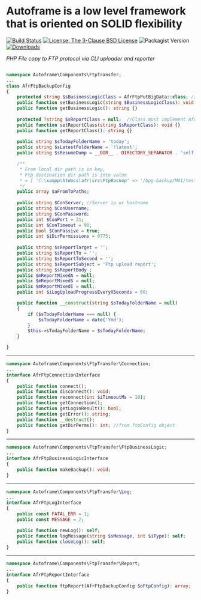 # Autoframe is a low level framework that is oriented on SOLID flexibility

[![Build Status](https://github.com/autoframe/components-ftp-transfer/workflows/PHPUnit-tests/badge.svg)](https://github.com/autoframe/components-ftp-transfer/actions?query=branch:main)
[![License: The 3-Clause BSD License](https://img.shields.io/github/license/autoframe/components-ftp-transfer)](https://opensource.org/license/bsd-3-clause/)
![Packagist Version](https://img.shields.io/packagist/v/autoframe/components-ftp-transfer?label=packagist%20stable)
[![Downloads](https://img.shields.io/packagist/dm/autoframe/components-ftp-transfer.svg)](https://packagist.org/packages/autoframe/components-ftp-transfer)

*PHP File copy to FTP protocol via CLI uploader and reporter*


```php

namespace Autoframe\Components\FtpTransfer;
...
class AfrFtpBackupConfig
{
    protected string $sBusinessLogicClass = AfrFtpPutBigData::class; //Class must implement AfrFtpBusinessLogicInterface::class
    public function setBusinessLogic(string $BusinessLogicClass): void {}
    public function getBusinessLogic(): string {}
    
    protected ?string $sReportClass = null;  //Class must implement AfrFtpReportInterface::class
    public function setReportClass(string $sReportClass): void {}
    public function getReportClass(): string {}
    
    public string $sTodayFolderName = 'today';
    public string $sLatestFolderName = '!latest';
    public string $sResumeDump = __DIR__ . DIRECTORY_SEPARATOR . 'self.resume.php';

    /**
     * From local dir path is in key,
     * Ftp destination dir path is into value
     * = [ 'C:\xampp\htdocs\afr\src\FtpBackup' => '/bpg-backup/MG1/test2/resume']
     */
    public array $aFromToPaths;
    
    public string $ConServer; //Server ip or hostname
    public string $ConUsername;
    public string $ConPassword;
    public int $ConPort = 21;
    public int $ConTimeout = 90;
    public bool $ConPassive = true;
    public int $iDirPermissions = 0775;
 
    public string $sReportTarget = '';
    public string $sReportTo = '';
    public string $sReportToSecond = '';
    public string $sReportSubject = 'Ftp upload report';
    public string $sReportBody ;
    public $mReportMixedA = null;
    public $mReportMixedS = null;
    public $mReportMixedI = null;
    public int $iLogUploadProgressEveryXSeconds = 60;

    public function __construct(string $sTodayFolderName = null)
    {
        if ($sTodayFolderName === null) {
            $sTodayFolderName = date('Ymd');
        }
        $this->sTodayFolderName = $sTodayFolderName;
    }

}
```

---

```php
namespace Autoframe\Components\FtpTransfer\Connection;
...
interface AfrFtpConnectionInterface
{
    public function connect();
    public function disconnect(): void;
    public function reconnect(int $iTimeoutMs = 10);
    public function getConnection();
    public function getLoginResult(): bool;
    public function getError(): string;
    public function __destruct();
    public function getDirPerms(): int; //from ftpConfig object
}
```

---

```php
namespace Autoframe\Components\FtpTransfer\FtpBusinessLogic;
...
interface AfrFtpBusinessLogicInterface
{
    public function makeBackup(): void;
}
```

---

```php
namespace Autoframe\Components\FtpTransfer\Log;
...
interface AfrFtpLogInterface
{
    public const FATAL_ERR = 1;
    public const MESSAGE = 2;

    public function newLog(): self;
    public function logMessage(string $sMessage, int $iType): self;
    public function closeLog(): self;
}
```

---

```php
namespace Autoframe\Components\FtpTransfer\Report;
...
interface AfrFtpReportInterface
{
    public function ftpReport(AfrFtpBackupConfig $oFtpConfig): array;
}
```
